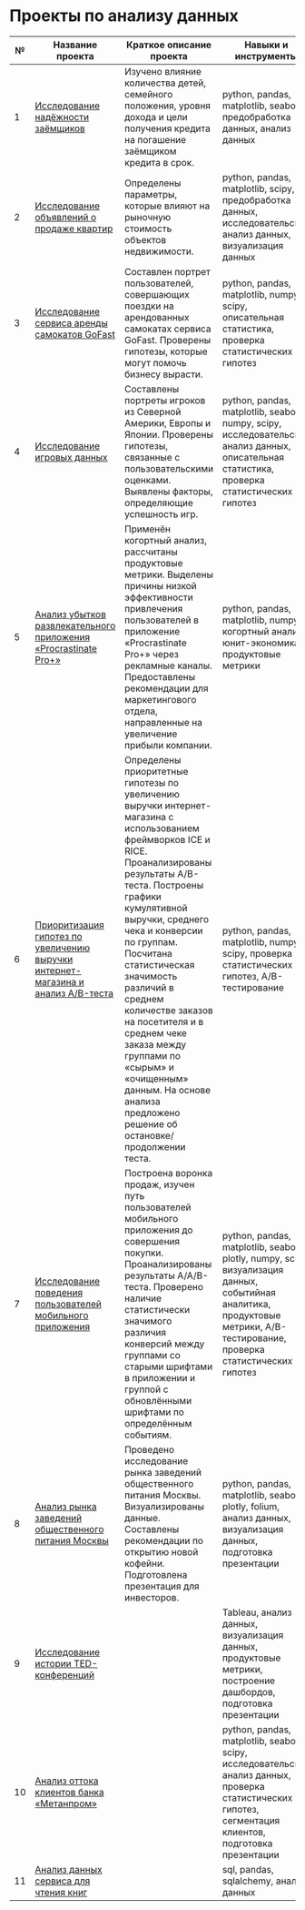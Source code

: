 # Проекты по анализу данных

| № |      Название проекта       |   Краткое описание проекта  |    Навыки и инструменты     |
|---|-----------------------------|-----------------------------|-----------------------------|
| 1 | [Исследование надёжности заёмщиков](https://github.com/Diana-Protsiv/portfolio/tree/master/Исследование%20надёжности%20заёмщиков) | Изучено влияние количества детей, семейного положения, уровня дохода и цели получения кредита на погашение заёмщиком кредита в срок. | python, pandas, matplotlib, seaborn, предобработка данных, анализ данных |
| 2 | [Исследование объявлений о продаже квартир](https://github.com/Diana-Protsiv/portfolio/tree/master/Исследование%20объявлений%20о%20продаже%20квартир) | Определены параметры, которые влияют на рыночную стоимость объектов недвижимости. | python, pandas, matplotlib, scipy, предобработка данных, исследовательский анализ данных, визуализация данных |
| 3 | [Исследование сервиса аренды самокатов GoFast](https://github.com/Diana-Protsiv/portfolio/tree/master/Исследование%20сервиса%20аренды%20самокатов%20GoFast) | Составлен портрет пользователей, совершающих поездки на арендованных самокатах сервиса GoFast. Проверены гипотезы, которые могут помочь бизнесу вырасти. | python, pandas, matplotlib, numpy, scipy, описательная статистика, проверка статистических гипотез |
| 4 | [Исследование игровых данных](https://github.com/Diana-Protsiv/portfolio/tree/master/Исследование%20игровых%20данных) | Составлены портреты игроков из Северной Америки, Европы и Японии. Проверены гипотезы, связанные с пользовательскими оценками. Выявлены факторы, определяющие успешность игр. | python, pandas, matplotlib, seaborn, numpy, scipy, исследовательский анализ данных, описательная статистика, проверка статистических гипотез |
| 5 | [Анализ убытков развлекательного приложения «Procrastinate Pro+»](https://github.com/Diana-Protsiv/portfolio/tree/master/Анализ%20убытков%20развлекательного%20приложения%20«Procrastinate%20Pro%2B») | Применён когортный анализ, рассчитаны продуктовые метрики. Выделены причины низкой эффективности привлечения пользователей в приложение «Procrastinate Pro+» через рекламные каналы. Предоставлены рекомендации для маркетингового отдела, направленные на увеличение прибыли компании. | python, pandas, matplotlib, numpy, когортный анализ, юнит-экономика, продуктовые метрики |
| 6 | [Приоритизация гипотез по увеличению выручки интернет-магазина и анализ A/B-теста](https://github.com/Diana-Protsiv/portfolio/tree/master/Приоритизация%20гипотез%20по%20увеличению%20выручки%20интернет-магазина%20и%20анализ%20A%20B%20теста) | Определены приоритетные гипотезы по увеличению выручки интернет-магазина с использованием фреймворков ICE и RICE. Проанализированы результаты A/B-теста. Построены графики кумулятивной выручки, среднего чека и конверсии по группам. Посчитана статистическая значимость различий в среднем количестве заказов на посетителя и в среднем чеке заказа между группами по «сырым» и «очищенным» данным. На основе анализа предложено решение об остановке/продолжении теста. | python, pandas, matplotlib, numpy, scipy, проверка статистических гипотез, A/B-тестирование |
| 7 | [Исследование поведения пользователей мобильного приложения](https://github.com/Diana-Protsiv/portfolio/tree/master/Исследование%20поведения%20пользователей%20мобильного%20приложения) | Построена воронка продаж, изучен путь пользователей мобильного приложения до совершения покупки. Проанализированы результаты A/A/B-теста. Проверено наличие статистически значимого различия конверсий между группами со старыми шрифтами в приложении и группой с обновлёнными шрифтами по определённым событиям. | python, pandas, matplotlib, seaborn, plotly, numpy, scipy, визуализация данных, событийная аналитика, продуктовые метрики, A/B-тестирование, проверка статистических гипотез |
| 8 | [Анализ рынка заведений общественного питания Москвы](https://github.com/Diana-Protsiv/portfolio/tree/master/Анализ%20рынка%20заведений%20общественного%20питания%20Москвы) | Проведено исследование рынка заведений общественного питания Москвы. Визуализированы данные. Составлены рекомендации по открытию новой кофейни. Подготовлена презентация для инвесторов. | python, pandas, matplotlib, seaborn, plotly, folium, анализ данных, визуализация данных, подготовка презентации |
| 9 | [Исследование истории TED-конференций](https://github.com/Diana-Protsiv/portfolio/tree/master/Исследование%20истории%20TED-конференций) |  | Tableau, анализ данных, визуализация данных, продуктовые метрики, построение дашбордов, подготовка презентации |
| 10 | [Анализ оттока клиентов банка «Метанпром»](https://github.com/Diana-Protsiv/portfolio/tree/master/Анализ%20оттока%20клиентов%20банка%20«Метанпром») |  | python, pandas, matplotlib, seaborn, scipy, исследовательский анализ данных, проверка статистических гипотез, сегментация клиентов, подготовка презентации |
| 11 | [Анализ данных сервиса для чтения книг](https://github.com/Diana-Protsiv/portfolio/tree/master/Анализ%20данных%20сервиса%20для%20чтения%20книг) |  | sql, pandas, sqlalchemy, анализ данных |

